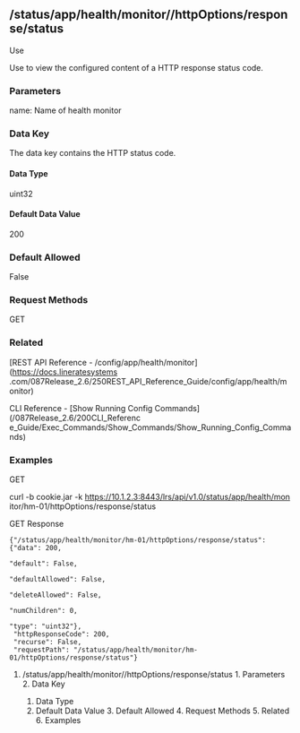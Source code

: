 ## /status/app/health/monitor/<name>/httpOptions/response/status

Use

Use to view the configured content of a HTTP response status code.

### Parameters

name: Name of health monitor

### Data Key

The data key contains the HTTP status code.

#### Data Type

uint32

#### Default Data Value

200

### Default Allowed

False

### Request Methods

GET

### Related

[REST API Reference - /config/app/health/monitor](https://docs.lineratesystems
.com/087Release_2.6/250REST_API_Reference_Guide/config/app/health/monitor)

CLI Reference - [Show Running Config Commands](/087Release_2.6/200CLI_Referenc
e_Guide/Exec_Commands/Show_Commands/Show_Running_Config_Commands)

### Examples

GET

curl -b cookie.jar -k https://10.1.2.3:8443/lrs/api/v1.0/status/app/health/mon
itor/hm-01/httpOptions/response/status

GET Response

    
    
    {"/status/app/health/monitor/hm-01/httpOptions/response/status": {"data": 200,
                                                                       "default": False,
                                                                       "defaultAllowed": False,
                                                                       "deleteAllowed": False,
                                                                       "numChildren": 0,
                                                                       "type": "uint32"},
     "httpResponseCode": 200,
     "recurse": False,
     "requestPath": "/status/app/health/monitor/hm-01/httpOptions/response/status"}
    

  1. /status/app/health/monitor/<name>/httpOptions/response/status
    1. Parameters
    2. Data Key
      1. Data Type
      2. Default Data Value
    3. Default Allowed
    4. Request Methods
    5. Related
    6. Examples

